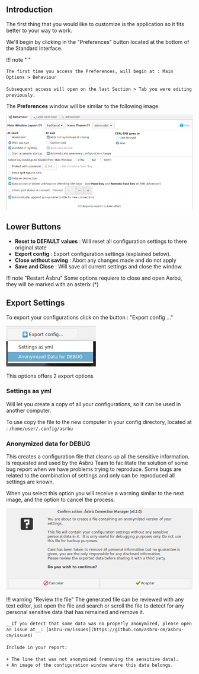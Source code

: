 ## Introduction

The first thing that you would like to customize is the application so it fits better to your way to work.

We'll begin by clicking in the "Preferences" button located at the bottom of the Standard Interface.

!!! note " "

    The first time you access the Preferences, will begin at : Main Options > Behaviour

    Subsequent access will open on the last Section > Tab you were editing previously.

The __Preferences__ window will be similar to the following image.

![](images/pref1.png)

## Lower Buttons

+ __Reset to DEFAULT values__ : Will reset all configuration settings to there original state
+ __Export config__ : Export configuration settings (explained below).
+ __Close without saving__ : Abort any changes made and do not apply
+ __Save and Close__ : Will save all current settings and close the window.

!!! note "Restart Ásbru"
    Some options requiere to close and open Ásrbú, they will be marked with an asterix (*)

## Export Settings

To export your configurations click on the button : "Export config ..."

![](images/export1.png)

This options offers 2 export options

### Settings as yml

Will let you create a copy of all your configurations, so it can be used in another computer.

To use copy the file to the new computer in your config directory, located at : `/home/user/.config/asrbu`

### Anonymized data for DEBUG

This creates a configuration file that cleans up all the sensitive information. Is requested and used by the Ásbrú Team to facilitate the solution of some bug report when we have problems trying to reproduce. Some bugs are related to the combination of settings and only can be reproduced all settings are known.

When you select this option you will receive a warning similar to the next image, and the option to cancel the process.

![](images/export2.png)

!!! warning "Review the file"
    The generated file can be reviewed with any text editor, just open the file and search or scroll the file to detect for any personal sensitive data that has remained and remove it.

    __If you detect that some data was no properly anonymized, please open an issue at__: [asbru-cm/issues](https://github.com/asbru-cm/asbru-cm/issues)

    Include in your report:
    
    + The line that was not anonymized (removing the sensitive data).
    + An image of the configuration window where this data belongs.
